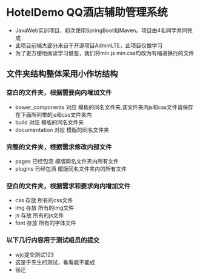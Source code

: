 # HotelDemo QQ酒店辅助管理系统
* JavaWeb实训项目，初次使用SpringBoot和Maven。项目由4名同学共同完成
* 此项目前端大部分来自于开源项目AdminLTE，此项目仅做学习
* 为了更方便地阅读学习借鉴，我们将min.js min.css均改为有缩进换行的文件

## 文件夹结构整体采用小作坊结构
### 空白的文件夹，根据需要向内增加文件
* bower_components 对应 模板的同名文件夹,该文件夹内js和css文件请保存在下面所列举的js和css文件夹内
* build 对应 模版的同名文件夹
* documentation 对应 模版的同名文件夹
### 完整的文件夹，根据需求修改内部文件
* pages 已经包涵 模版同名文件夹内所有文件
* plugins 已经包涵 模版同名文件夹内的所有文件
### 空白的文件夹，根据需求和要求向内增加文件
* css 存放 所有的css文件
* img 存放 所有的img文件
* js 存放 所有的js文件
* font 存放 所有的字体文件

### 以下几行内容用于测试组员的提交
* wjc提交测试123
* 这是于先生的测试，看看能不能成
* 徐迁
